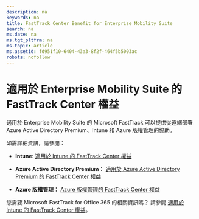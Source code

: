 ```yaml
---
description: na
keywords: na
title: FastTrack Center Benefit for Enterprise Mobility Suite
search: na
ms.date: na
ms.tgt_pltfrm: na
ms.topic: article
ms.assetid: fd951f10-6404-43a3-8f2f-464f5b5003ac
robots: nofollow
---
```

# 適用於 Enterprise Mobility Suite 的 FastTrack Center 權益
適用於 Enterprise Mobility Suite 的 Microsoft FastTrack 可以提供從遠端部署 Azure Active Directory Premium、Intune 和 Azure 版權管理的協助。

如需詳細資訊，請參閱：

-   **Intune**: [適用於 Intune 的 FastTrack Center 權益](../Topic/FastTrack_Center_Benefit_for_Intune.md)

-   **Azure Active Directory Premium：**  [適用於 Azure Active Directory Premium 的 FastTrack Center 權益](../Topic/FastTrack_Center_Benefit_for_Azure_Active_Directory_Premium.md)

-   **Azure 版權管理：**  [Azure 版權管理的 FastTrack Center 權益](../Topic/FastTrack_Center_Benefit_for_Azure_Rights_Management.md)

您需要 Microsoft FastTrack for Office 365 的相關資訊嗎？ 請參閱 [適用於 Intune 的 FastTrack Center 權益](https://technet.microsoft.com/library/office-365-onboarding-benefit.aspx)。

